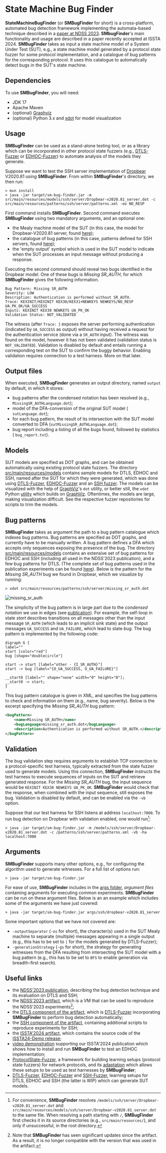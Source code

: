 # State Machine Bug Finder

**StateMachineBugFinder** (or **SMBugFinder** for short) is a cross-platform, automated bug detection framework implementing the automata-based technique described in a [paper at NDSS 2023][ndss23paper].
**SMbugFinder**'s main functionality and usage are described in a paper recently accepted at ISSTA 2024.
**SMBugFinder** takes as input a state machine model of a System Under Test (SUT), e.g., a state machine model generated by a protocol state fuzzer for some protocol implementation, and a catalogue of bug patterns for the corresponding protocol.
It uses this catalogue to automatically detect bugs in the SUT's state machine.

## Dependencies

To use **SMBugFinder**, you will need:

* JDK 17
* Apache Maven
* (optional) [Graphviz][graphviz]
* (optional) Python 3.x and [xdot](https://pypi.org/project/xdot/) for model visualization

## Usage

**SMBugFinder** can be used as a stand-alone testing tool, or as a library which can be incorporated in other protocol state fuzzers (e.g., [DTLS-Fuzzer][dtlsfuzzer] or [EDHOC-Fuzzer][edhocfuzzer]) to automate analysis of the models they generate.

Suppose we want to test the SSH server implementation of [Dropbear][dropbear] V2020.81 using **SMBugFinder**.
From within **SMBugFinder**'s directory, we then run:

    > mvn install
    > java -jar target/sm-bug-finder.jar -m src/main/resources/models/ssh/server/Dropbear-v2020.81_server.dot -c src/main/resources/patterns/ssh/server/patterns.xml -eo NO_RESP

First command installs **SMBugFinder**.
Second command executes **SMBugFinder** using two mandatory arguments, and an optional one:

  * the Mealy machine model of the SUT (in this case, the model for Dropbear-V2020.81 server, found [here](src/main/resources/models/ssh/server/Dropbear-v2020.81.dot));
  * the catalogue of bug patterns (in this case, patterns defined for SSH servers, found [here](src/main/resources/patterns/ssh/server));
  * the 'empty output' symbol which is used in the SUT model to indicate when the SUT processes an input message without producing a response.

Executing the second command should reveal two bugs identified in the Dropbear model.
One of these bugs is *Missing SR_AUTH*, for which  **SMBugFinder** gives the following information.

```
Bug Pattern: Missing SR_AUTH
Severity: LOW
Description: Authentication is performed without SR_AUTH.
Trace: KEXINIT/KEXINIT KEX30/KEX31+NEWKEYS NEWKEYS/NO_RESP UA_PK_OK/UA_SUCCESS
Inputs: KEXINIT KEX30 NEWKEYS UA_PK_OK
Validation Status: NOT_VALIDATED
```

The witness (after `Trace: `) exposes the server performing authentication (indicated by `UA_SUCCESS` as output) without having received a request for the authentication service (done via a `SR_AUTH` input).
The witness was found on the model, however it has not been validated (validation status is `NOT_VALIDATED`).
Validation is disabled by default and entails running a corresponding test on the SUT to confirm the buggy behavior.
Enabling validation requires connection to a test harness.
More on that later.

## Output files

When executed, **SMBugFinder** generates an output directory, named `output` by default, in which it stores:

*  bug patterns after the condensed notation has been resolved (e.g., `MissingSR_AUTHLanguage.dot`);
*  model of the DFA-conversion of the original SUT model ( `sutLanguage.dot`);
*  for each bug pattern, the result of its intersection with the SUT model converted to DFA (`sutMissingSR_AUTHLanguage.dot`);
*  bug report including a listing of all the bugs found, followed by statistics ( `bug_report.txt`).

## Models

SUT models are specified as DOT graphs, and can be obtained automatically using existing protocol state fuzzers.
The directory [src/main/resources/models](src/main/resources/models) contains sample models for DTLS, EDHOC and SSH, named after the SUT for which they were generated, which was done using [DTLS-Fuzzer][dtlsfuzzer], [EDHOC-Fuzzer][edhocfuzzer] and an [SSH fuzzer](https://easy.dans.knaw.nl/ui/datasets/id/easy-dataset:77503).
The models can be visualized with the help of [GraphViz][graphviz]'s `dot` utility, or better still, the `xdot` Python [utility][xdot] which builds on [GraphViz][graphviz].
Oftentimes, the models are large, making visualization difficult.
See the respective fuzzer repositories for scripts to trim the models.

## Bug patterns

**SMBugFinder** takes as argument the path to a bug pattern catalogue which indexes bug patterns.
Bug patterns are specified as DOT graphs, and currently have to be manually written.
A bug pattern defines a DFA which accepts only sequences exposing the presence of the bug.
The directory [src/main/resources/models](src/main/resources/models) contains an extensive set of bug patterns for EDHOC and SSH (including all used in the NDSS'2023 publication), and a few bug patterns for DTLS.
(The complete set of bug patterns used in the publication experiments can be found [here](https://gitlab.com/pfg666/dtls-fuzzer/-/tree/bugcheck-artifact/src/main/resources/patterns)).
Below is the pattern for the *Missing SR_AUTH* bug we found in Dropbear, which we visualize by running:

    > xdot src/main/resources/patterns/ssh/server/missing_sr_auth.dot

![missing_sr_auth](https://github.com/assist-project/state-machine-bug-finder/assets/2325013/e03bf029-6bee-478d-9b19-ea2015dab499)

The simplicity of the bug pattern is in large part due to the *condensed notation* we use in edges (see [publication][ndss23paper]).
For example, the self-loop in state *start* describes transitions on all messages other than the input message `SR_AUTH` (which leads to an implicit sink state) and the output messages `UA_SUCCESS` and `UA_FAILURE`, which lead to state *bug*.
The bug pattern is implemented by the following code:


```
digraph G {
label=""
start [color="red"]
bug [shape="doublecircle"]

start -> start [label="other - {I_SR_AUTH}"]
start -> bug [label="{O_UA_SUCCESS, O_UA_FAILURE}"]

__start0 [label="" shape="none" width="0" height="0"];
__start0 -> start;
}
```

This bug pattern catalogue is given in XML, and specifies the bug patterns to check and information on them (e.g., name, bug severity).
Below is the excerpt specifying the  *Missing SR_AUTH* bug pattern:

```xml
<bugPattern>
    <name>Missing SR_AUTH</name>
    <bugLanguage>missing_sr_auth.dot</bugLanguage>
    <description>Authentication is performed without SR_AUTH.</description>
</bugPattern>
```

## Validation

The bug validation step requires arguments to establish TCP connection to a protocol-specific test harness, typically extracted from the state fuzzer used to generate models.
Using this connection, **SMBugFinder** instructs the test harness to execute sequences of inputs on the SUT and retrieve generated response.
For the *Missing SR_AUTH* bug, the input sequence would be `KEXINIT KEX30 NEWKEYS UA_PK_OK`.
**SMBugFinder** would check that the response, when combined with the input sequence, still exposes the bug.
Validation is disabled by default, and can be enabled via the `-vb` option.

Suppose that our test harness for SSH listens at address `localhost:7000`.
To run bug detection on Dropbear with validation enabled, one would run[^1]:

    > java -jar target/sm-bug-finder.jar -m /models/ssh/server/Dropbear-v2020.81_server.dot -c /patterns/ssh/server/patterns.xml -vb -ha localhost:7000

## Arguments

**SMBugFinder** supports many other options, e.g., for configuring the algorithm used to generate witnesses.
For a full list of options run:

    > java -jar target/sm-bug-finder.jar

For ease of use, **SMBugFinder** includes in the [args folder](args), *argument files* containing arguments for executing common experiments.
**SMBugFinder** can be run on these argument files.
Below is an an example which includes some of the arguments we have just covered:

    > java -jar target/sm-bug-finder.jar args/ssh/dropbear-v2020.81_server

Some important options that we have not covered are:

* `-outputSeparator` (`-os` for short), the character(s) used in the SUT Mealy machine to separate (multiple) messages appearing in a single output (e.g., this has to be set to `|` for the models generated by DTLS-Fuzzer);
* `-generationStrategy` (`-gs` for short), the strategy for generating witnesses from the DFA resulting from intersecting the SUT model with a bug pattern (e.g., this has to be set to `BFS` to enable generation via breadth-first search).

## Useful links

* the [NDSS'2023 publication][ndss23paper], describing the bug detection technique and its evaluation on DTLS and SSH;
* the [NDSS'2023 artifact][ndss23artifact], which is a VM that can be used to reproduce the NDSS'2023 experiments[^2];
* the [DTLS component of the artifact][dtlsartifact], which is [DTLS-Fuzzer][dtlsfuzzer] incorporating **SMBugFinder** to perform bug detection automatically;
* the [SSH component of the artifact][sshartifact], containing additional scripts to reproduce experiments for SSH;
* the [ISSTA'2024 artifact][issta24artifact], which contains the source code of the [ISSTA24-Demo release](https://github.com/assist-project/state-machine-bug-finder/tree/ISSTA24-Demo);
* [video demonstration][smbugfindervideo] supporting our ISSTA'2024 publication which shows how to install and run **SMBugFinder** to test an EDHOC implementation;
* [ProtocolState-Fuzzer][psf], a framework for building learning setups (protocol state fuzzers) for network protocols, and its [adaptation][psfadapted] which allows these setups to be used as test harnesses by **SMBugFinder**;
* [DTLS-Fuzzer][dtlsfuzzer], [EDHOC-Fuzzer][edhocfuzzer] and [SSH-Fuzzer][sshfuzzer], learning setups for DTLS, EDHOC and SSH (the latter is WIP) which can generate SUT models.


[^1]:For convenience, **SMBugFinder** resolves `/models/ssh/server/Dropbear-v2020.81_server.dot` and `src/main/resources/models/ssh/server/Dropbear-v2020.81_server.dot` to the same file. When resolving a path starting with `/`, **SMBugFinder** first checks it in its source directories (e.g., `src/main/resources/`), and only if unsuccessful, in the root directory.
[^2]:Note that **SMBugFinder** has seen significant updates since the artifact. As a result, it is no longer compatible with the version that was used in the artifact.


[ndss23paper]:https://www.ndss-symposium.org/wp-content/uploads/2023/02/ndss2023_s68_paper.pdf
[ndss23artifact]:https://doi.org/10.5281/zenodo.7129240
[dtlsartifact]:https://gitlab.com/pfg666/dtls-fuzzer/-/blob/bugcheck-artifact
[sshartifact]:https://github.com/assist-project/state-machine-bug-finder/tree/bugcheck-artifact
[graphviz]:https://graphviz.org/
[xdot]:https://pypi.org/project/xdot/
[dropbear]: https://matt.ucc.asn.au/dropbear/dropbear.html
[dtlsfuzzer]:https://github.com/assist-project/dtls-fuzzer
[edhocfuzzer]:https://github.com/protocol-fuzzing/edhoc-fuzzer
[sshfuzzer]:https://github.com/assist-project/ssh-fuzzer
[sshharness]:https://easy.dans.knaw.nl/ui/datasets/id/easy-dataset:77503
[issta24artifact]:https://doi.org/10.5281/zenodo.12665353
[smbugfindervideo]:https://www.youtube.com/watch?v=B0P-MPse1D0
[psf]:https://github.com/protocol-fuzzing/protocol-state-fuzzer
[psfadapted]:https://github.com/protocol-fuzzing/protocol-state-fuzzer/tree/issta24-artifact
